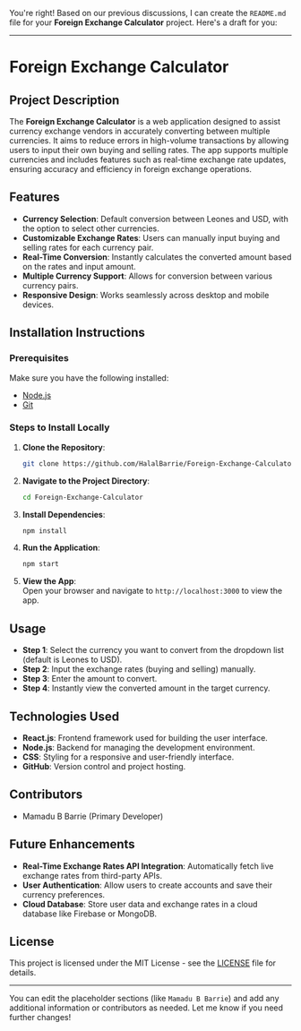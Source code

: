 You're right! Based on our previous discussions, I can create the `README.md` file for your **Foreign Exchange Calculator** project. Here's a draft for you:

---

# Foreign Exchange Calculator

## Project Description
The **Foreign Exchange Calculator** is a web application designed to assist currency exchange vendors in accurately converting between multiple currencies. It aims to reduce errors in high-volume transactions by allowing users to input their own buying and selling rates. The app supports multiple currencies and includes features such as real-time exchange rate updates, ensuring accuracy and efficiency in foreign exchange operations.

## Features
- **Currency Selection**: Default conversion between Leones and USD, with the option to select other currencies.
- **Customizable Exchange Rates**: Users can manually input buying and selling rates for each currency pair.
- **Real-Time Conversion**: Instantly calculates the converted amount based on the rates and input amount.
- **Multiple Currency Support**: Allows for conversion between various currency pairs.
- **Responsive Design**: Works seamlessly across desktop and mobile devices.

## Installation Instructions

### Prerequisites
Make sure you have the following installed:
- [Node.js](https://nodejs.org/)
- [Git](https://git-scm.com/)

### Steps to Install Locally
1. **Clone the Repository**:
   ```bash
   git clone https://github.com/HalalBarrie/Foreign-Exchange-Calculator.git
   ```

2. **Navigate to the Project Directory**:
   ```bash
   cd Foreign-Exchange-Calculator
   ```

3. **Install Dependencies**:
   ```bash
   npm install
   ```

4. **Run the Application**:
   ```bash
   npm start
   ```

5. **View the App**:  
   Open your browser and navigate to `http://localhost:3000` to view the app.

## Usage
- **Step 1**: Select the currency you want to convert from the dropdown list (default is Leones to USD).
- **Step 2**: Input the exchange rates (buying and selling) manually.
- **Step 3**: Enter the amount to convert.
- **Step 4**: Instantly view the converted amount in the target currency.

## Technologies Used
- **React.js**: Frontend framework used for building the user interface.
- **Node.js**: Backend for managing the development environment.
- **CSS**: Styling for a responsive and user-friendly interface.
- **GitHub**: Version control and project hosting.
  
## Contributors
- Mamadu B Barrie (Primary Developer)

## Future Enhancements
- **Real-Time Exchange Rates API Integration**: Automatically fetch live exchange rates from third-party APIs.
- **User Authentication**: Allow users to create accounts and save their currency preferences.
- **Cloud Database**: Store user data and exchange rates in a cloud database like Firebase or MongoDB.

## License
This project is licensed under the MIT License - see the [LICENSE](LICENSE) file for details.

---

You can edit the placeholder sections (like `Mamadu B Barrie`) and add any additional information or contributors as needed. Let me know if you need further changes!
